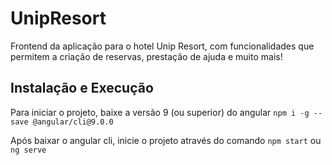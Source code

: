 # UnipResort

Frontend da aplicação para o hotel Unip Resort, com funcionalidades que permitem a criação de reservas, prestação de ajuda e muito mais!

## Instalação e Execução

Para iniciar o projeto, baixe a versão 9 (ou superior) do angular `npm i -g --save @angular/cli@9.0.0`

Após baixar o angular cli, inicie o projeto através do comando `npm start` ou `ng serve`